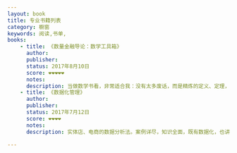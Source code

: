 ```yaml
---
layout: book
title: 专业书籍列表
category: 橱窗
keywords: 阅读,书单,
books:
    - title: 《数量金融导论：数学工具箱》
      author:
      publisher:
      status: 2017年8月10日
      score: ❤❤❤❤❤
      notes:
      description: 当做数学书看，非常适合我：没有太多废话，而是精炼的定义、定理，以及为何要提出这些概念。金融部分逻辑有点牵强，就当做没有。
    - title: 《数据化管理》
      author:
      publisher:
      status: 2017年7月12日
      score: ❤❤❤❤
      notes:
      description: 实体店、电商的数据分析法。案例详尽，知识全面，既有数据化，也讲管理。彩图印刷质量好。

---
```

